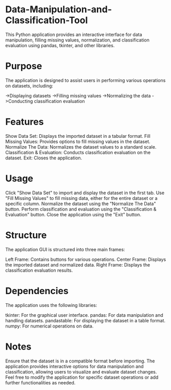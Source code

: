 # Data-Manipulation-and-Classification-Tool
This Python application provides an interactive interface for data manipulation, filling missing values, normalization, and classification evaluation using pandas, tkinter, and other libraries.

# Purpose
The application is designed to assist users in performing various operations on datasets, including:

->Displaying datasets
->Filling missing values
->Normalizing the data
->Conducting classification evaluation

# Features
Show Data Set: Displays the imported dataset in a tabular format.
Fill Missing Values: Provides options to fill missing values in the dataset.
Normalize The Data: Normalizes the dataset values to a standard scale.
Classification & Evaluation: Conducts classification evaluation on the dataset.
Exit: Closes the application.

# Usage
Click "Show Data Set" to import and display the dataset in the first tab.
Use "Fill Missing Values" to fill missing data, either for the entire dataset or a specific column.
Normalize the dataset using the "Normalize The Data" button.
Perform classification and evaluation using the "Classification & Evaluation" button.
Close the application using the "Exit" button.

# Structure
The application GUI is structured into three main frames:

Left Frame: Contains buttons for various operations.
Center Frame: Displays the imported dataset and normalized data.
Right Frame: Displays the classification evaluation results.

# Dependencies
The application uses the following libraries:

tkinter: For the graphical user interface.
pandas: For data manipulation and handling datasets.
pandastable: For displaying the dataset in a table format.
numpy: For numerical operations on data.

# Notes
Ensure that the dataset is in a compatible format before importing.
The application provides interactive options for data manipulation and classification, allowing users to visualize and evaluate dataset changes.
Feel free to modify the application for specific dataset operations or add further functionalities as needed.
